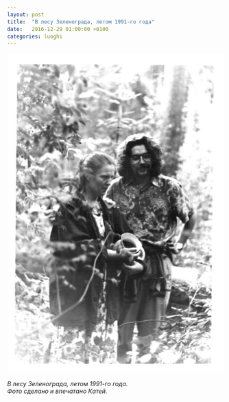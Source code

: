```yaml
---
layout: post
title:  "В лесу Зеленограда, летом 1991-го года"
date:   2016-12-29 01:00:00 +0100
categories: luoghi
---
```

![Io e Tat'jana](/uploads/2016/12/1fUsDQLmbqo.jpg "Io e Tat'jana")

*В лесу Зеленограда, летом 1991-го года.*  
*Фото сделано и впечатано Катей.*